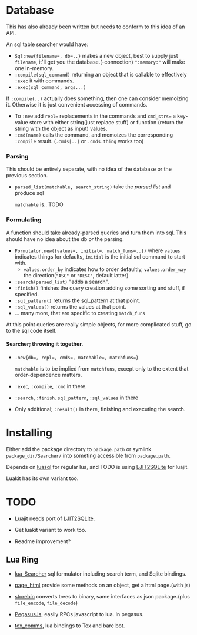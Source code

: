 # Database
This has also already been written but needs to conform to this idea of an
API.

An sql table searcher would have:

* `Sql:new{filename=, db=..}` makes a new object, best to supply just `filename`,
  it'll get you the database.(-connection)
  `":memory:"` will make one in-memory.
* `:compile(sql_command)` returning an object that is callable to
  effectively `:exec` it with commands.
* `:exec(sql_command, args...)`

If `:compile(..)` actually does something, then one can consider memoizing it.
Otherwise it is just convenient accessing of commands.

* To `:new` add `repl=` replacements in the commands and `cmd_strs=`
  a key-value store with either string(just replace stuff) or function
  (return the string with the object as input) values.
* `:cmd(name)` calls the command, and memoizes the corresponding
  `:compile` result. (`.cmds[..]` or `.cmds.thing` works too)

### Parsing
This should be entirely separate, with no idea of the database or
the previous section.

* `parsed_list(matchable, search_string)` take the *parsed list* and produce sql

  `matchable` is.. TODO

### Formulating
A function should take already-parsed queries and turn them into sql.
This should have no idea about the db *or* the parsing.

* `Formulator.new({values=, initial=, match_funs=..})` where `values`
  indicates things for defaults,
  `initial` is the initial sql command to start with.
   + `values.order_by` indicates how to order defaultly, `values.order_way`
     the direction(`"ASC"` or `"DESC"`, default latter)
* `:search(parsed_list)` "adds a search".
* `:finish()` finishes the query creation adding some sorting and stuff, if specified.
* `:sql_pattern()` returns the sql_pattern at that point.
* `:sql_values()` returns the values at that point.
* ... many more, that are specific to creating `match_funs`

At this point queries are really simple objects, for more
complicated stuff, go to the sql code itself.

#### Searcher; throwing it together.

* `.new{db=, repl=, cmds=, matchable=, matchfuns=}`
  
  `matchable` is to be implied from `matchfuns`, except only to the extent that
  order-dependence matters.

* `:exec`, `:compile`, `:cmd` in there.
* `:search`, `:finish`. `sql_pattern`, `:sql_values` in there

* Only additional; `:result()` in there, finishing and executing the search.

# Installing
Either add the package directory to `package.path` or
symlink `package_dir/Searcher/` into someting accessible from `package.path`.

Depends on [luasql](https://github.com/keplerproject/luasql) for regular lua,
and TODO is using [LJIT2SQLite](https://github.com/Wiladams/LJIT2SQLite) for luajit.

Luakit has its own variant too.

# TODO

* Luajit needs port of [LJIT2SQLite](https://github.com/Wiladams/LJIT2SQLite).

* Get luakit variant to work too.

* Readme improvement?
    
## Lua Ring

* [lua_Searcher](https://github.com/o-jasper/lua_Searcher) sql formulator including
  search term, and Sqlite bindings.

* [page_html](https://github.com/o-jasper/page_html) provide some methods on an object,
  get a html page.(with js)

* [storebin](https://github.com/o-jasper/storebin) converts trees to binary, same
  interfaces as json package.(plus `file_encode`, `file_decode`)
  
* [PegasusJs](https://github.com/o-jasper/PegasusJs), easily RPCs javascript to
  lua. In pegasus.

* [tox_comms](https://github.com/o-jasper/tox_comms/), lua bindings to Tox and
  bare bot.
